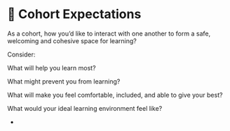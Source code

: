 # :raised_hands: Cohort Expectations

As a cohort, how you’d like to interact with one another to form a safe, welcoming and cohesive space for learning?

Consider:

What will help you learn most?

What might prevent you from learning?

What will make you feel comfortable, included, and able to give your best?

What would your ideal learning environment feel like?

- 
